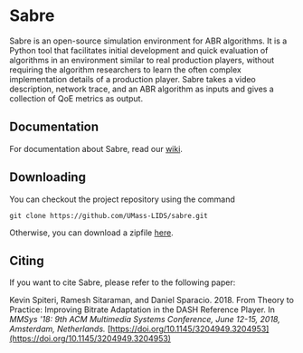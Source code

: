 # Sabre

Sabre is an open-source simulation environment for ABR algorithms. It is a Python tool that facilitates initial development and quick evaluation of algorithms in an environment similar to real production players, without requiring the algorithm researchers to learn the often complex implementation details of a production player. Sabre takes a video description, network trace, and an ABR algorithm as inputs and gives a collection of QoE metrics as output.

## Documentation

For documentation about Sabre, read our [wiki](https://github.com/UMass-Lids/sabre/wiki).

## Downloading

You can checkout the project repository using the command
```
git clone https://github.com/UMass-LIDS/sabre.git
```
Otherwise, you can download a zipfile [here](https://github.com/UMass-LIDS/sabre/archive/master.zip).

## Citing

If you want to cite Sabre, please refer to the following paper:

Kevin Spiteri, Ramesh Sitaraman, and Daniel Sparacio. 2018. From Theory to Practice: Improving Bitrate Adaptation in the DASH Reference Player. In *MMSys '18: 9th ACM Multimedia Systems Conference, June 12-15, 2018, Amsterdam, Netherlands.* [https://doi.org/10.1145/3204949.3204953](https://doi.org/10.1145/3204949.3204953)
